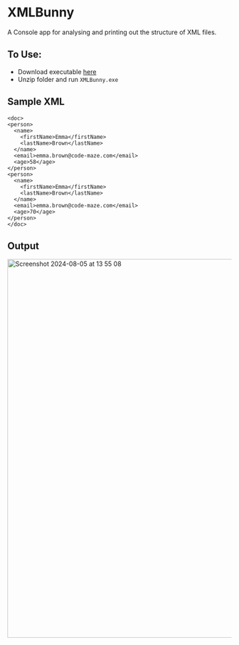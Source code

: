 # XMLBunny

A Console app for analysing and printing out the structure of XML files.

## To Use:

- Download executable <a href="https://github.com/Health-Informatics-UoN/xml-bunny/actions/runs/10249883361/artifacts/1776494640">here</a>
- Unzip folder and run `XMLBunny.exe`

## Sample XML

```<root>
<doc>
<person>
  <name>
    <firstName>Emma</firstName>
    <lastName>Brown</lastName>
  </name>
  <email>emma.brown@code-maze.com</email>
  <age>58</age>
</person>
<person>
  <name>
    <firstName>Emma</firstName>
    <lastName>Brown</lastName>
  </name>
  <email>emma.brown@code-maze.com</email>
  <age>70</age>
</person>
</doc>
```

## Output

<img width="850" alt="Screenshot 2024-08-05 at 13 55 08" src="https://github.com/user-attachments/assets/2543f320-9d08-4283-ba6d-d061b150309c">
